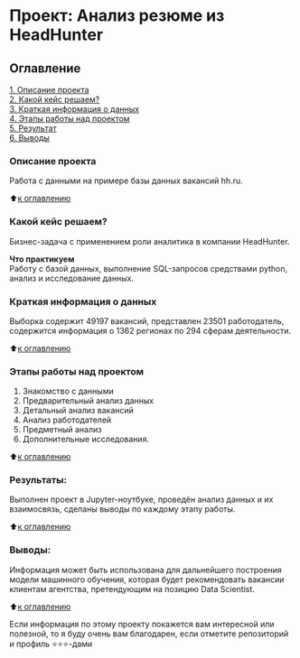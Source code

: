 # Проект: Анализ резюме из HeadHunter

## Оглавление  
[1. Описание проекта](.README.md#Описание-проекта)  
[2. Какой кейс решаем?](.README.md#Какой-кейс-решаем)  
[3. Краткая информация о данных](.README.md#Краткая-информация-о-данных)  
[4. Этапы работы над проектом](.README.md#Этапы-работы-над-проектом)  
[5. Результат](.README.md#Результат)    
[6. Выводы](.README.md#Выводы) 

### Описание проекта    
Работа с данными на примере базы данных вакансий hh.ru.

:arrow_up:[к оглавлению](_)


### Какой кейс решаем?    
Бизнес-задача с применением роли аналитика в компании HeadHunter.

**Что практикуем**     
Работу с базой данных, выполнение SQL-запросов средствами python, анализ и исследование данных.


### Краткая информация о данных
Выборка содержит 49197 вакансий, представлен 23501 работодатель, содержится информация о 1362 регионах по 294 сферам деятельности.

:arrow_up:[к оглавлению](.README.md#Оглавление)


### Этапы работы над проектом  
1. Знакомство с данными
2. Предварительный анализ данных
3. Детальный анализ вакансий
4. Анализ работодателей
5. Предметный анализ
6. Дополнительные исследования.

:arrow_up:[к оглавлению](.README.md#Оглавление)


### Результаты:  
Выполнен проект в Jupyter-ноутбуке, проведён анализ данных и их взаимосвязь, сделаны выводы по каждому этапу работы.

:arrow_up:[к оглавлению](.README.md#Оглавление)


### Выводы:
Информация может быть использована для дальнейшего построения модели машинного обучения, которая будет рекомендовать вакансии клиентам агентства, претендующим на позицию Data Scientist.

:arrow_up:[к оглавлению](.README.md#Оглавление)


Если информация по этому проекту покажется вам интересной или полезной, то я буду очень вам благодарен, если отметите репозиторий и профиль ⭐️⭐️⭐️-дами

